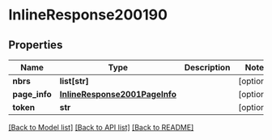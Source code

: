 # InlineResponse200190

## Properties
Name | Type | Description | Notes
------------ | ------------- | ------------- | -------------
**nbrs** | **list[str]** |  | [optional] 
**page_info** | [**InlineResponse2001PageInfo**](InlineResponse2001PageInfo.md) |  | [optional] 
**token** | **str** |  | [optional] 

[[Back to Model list]](../README.md#documentation-for-models) [[Back to API list]](../README.md#documentation-for-api-endpoints) [[Back to README]](../README.md)


